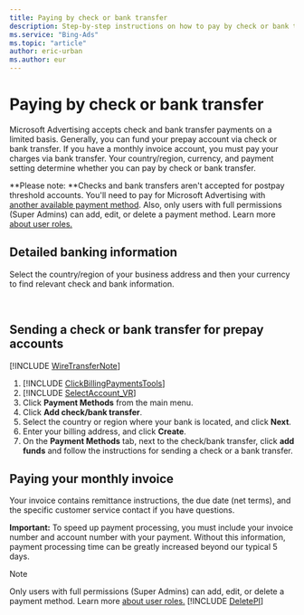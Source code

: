 ```yaml
---
title: Paying by check or bank transfer
description: Step-by-step instructions on how to pay by check or bank transfer.
ms.service: "Bing-Ads"
ms.topic: "article"
author: eric-urban
ms.author: eur
---
```


# Paying by check or bank transfer

Microsoft Advertising accepts check and bank transfer payments on a limited basis. Generally, you can fund your prepay account via check or bank transfer. If you have a monthly invoice account, you must pay your charges via bank transfer. Your country/region, currency, and payment setting determine whether you can pay by check or bank transfer.

**Please note: **Checks and bank transfers aren't accepted for postpay threshold accounts. You'll need to pay for Microsoft Advertising with [another available payment method](./hlp_BA_CONC_PaymentMethodsV2.md). Also, only users with full permissions (Super Admins) can add, edit, or delete a payment method. Learn more [about user roles.](./hlp_BA_CONC_SSUserRoles.md)

## Detailed banking information
Select the country/region of your business address and then your currency to find relevant check and bank information.

&nbsp;

## Sending a check or bank transfer for prepay accounts
[!INCLUDE [WireTransferNote](WireTransferNote)]

1. [!INCLUDE [ClickBillingPaymentsTools](./includes/ClickBillingPaymentsTools.md)]
1. [!INCLUDE [SelectAccount_VR](./includes/SelectAccount_VR.md)]
1. Click **Payment Methods** from the main menu.
1. Click **Add check/bank transfer**.
1. Select the country or region where your bank is located, and click **Next**.
1. Enter your billing address, and click **Create**.
1. On the **Payment Methods** tab, next to the check/bank transfer, click **add funds** and follow the instructions for sending a check or a bank transfer.

## Paying your monthly invoice
Your invoice contains remittance instructions, the due date (net terms), and the specific customer service contact if you have questions.

**Important:** To speed up payment processing, you must include your invoice number and account number with your payment. Without this information, payment processing time can be greatly increased beyond our typical 5 days.

> [!NOTE]
> Only users with full permissions (Super Admins) can add, edit, or delete a payment method. Learn more [about user roles.](./hlp_BA_CONC_SSUserRoles.md)
> [!INCLUDE [DeletePI](./includes/DeletePI.md)]


